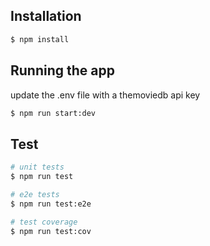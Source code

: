 ## Installation

```bash
$ npm install
```

## Running the app
update the .env file with a themoviedb api key

```bash
$ npm run start:dev
```

## Test

```bash
# unit tests
$ npm run test

# e2e tests
$ npm run test:e2e

# test coverage
$ npm run test:cov
```

